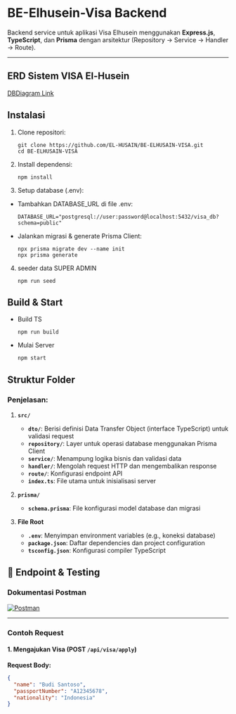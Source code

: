 # BE-Elhusein-Visa Backend

Backend service untuk aplikasi Visa Elhusein menggunakan **Express.js**, **TypeScript**, dan **Prisma** dengan arsitektur (Repository → Service → Handler → Route).

---

## ERD Sistem VISA El-Husein
[DBDiagram Link](https://dbdiagram.io/d/be-elhusein-visa-6826e54a1227bdcb4e96f3bd)

## Instalasi

1. Clone repositori:
   ```
   git clone https://github.com/EL-HUSAIN/BE-ELHUSAIN-VISA.git
   cd BE-ELHUSAIN-VISA
   ```

2. Install dependensi:
    ```
    npm install
    ```

3. Setup database (.env):
- Tambahkan DATABASE_URL di file .env:
    ```
    DATABASE_URL="postgresql://user:password@localhost:5432/visa_db?schema=public"
    ```

- Jalankan migrasi & generate Prisma Client:
    ```
    npx prisma migrate dev --name init
    npx prisma generate
    ```


4. seeder data SUPER ADMIN
    ```
    npm run seed
    ```

## Build & Start
- Build TS
    ```
    npm run build
    ```

- Mulai Server
    ```
    npm start
    ```

## Struktur Folder

### Penjelasan:
1. **`src/`**  
   - **`dto/`**: Berisi definisi Data Transfer Object (interface TypeScript) untuk validasi request  
   - **`repository/`**: Layer untuk operasi database menggunakan Prisma Client  
   - **`service/`**: Menampung logika bisnis dan validasi data  
   - **`handler/`**: Mengolah request HTTP dan mengembalikan response  
   - **`route/`**: Konfigurasi endpoint API  
   - **`index.ts`**: File utama untuk inisialisasi server

2. **`prisma/`**  
   - **`schema.prisma`**: File konfigurasi model database dan migrasi

3. **File Root**  
   - **`.env`**: Menyimpan environment variables (e.g., koneksi database)  
   - **`package.json`**: Daftar dependencies dan project configuration  
   - **`tsconfig.json`**: Konfigurasi compiler TypeScript

## 🚀 Endpoint & Testing

### Dokumentasi Postman
[![Postman](https://img.shields.io/badge/Postman-Dokumentasi_API-orange?style=flat&logo=postman)](https://app.getpostman.com/join-team?invite_code=c403bd4011a3a55cca91e880fa10a5c868707bc4dcec5488995b6e1dccad6220&target_code=10e471f4ea74edf99ad3f3693a04bbb3)

---

### Contoh Request

#### 1. Mengajukan Visa (POST `/api/visa/apply`)
**Request Body:**
```json
{
  "name": "Budi Santoso",
  "passportNumber": "A12345678",
  "nationality": "Indonesia"
}
